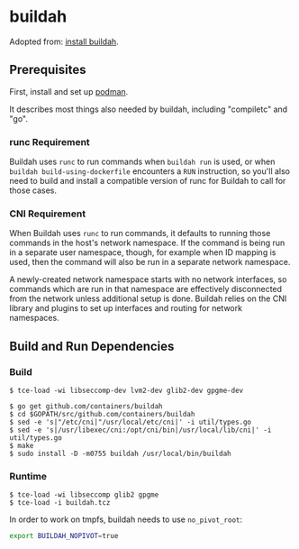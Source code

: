 # buildah

Adopted from: [install buildah](https://github.com/containers/buildah/blob/master/install.md).

## Prerequisites

First, install and set up [podman](building_podman.md).

It describes most things also needed by buildah, including "compiletc" and "go".

### runc Requirement

Buildah uses `runc` to run commands when `buildah run` is used, or when `buildah build-using-dockerfile`
encounters a `RUN` instruction, so you'll also need to build and install a compatible version of runc for Buildah to call for those cases.

### CNI Requirement

When Buildah uses `runc` to run commands, it defaults to running those commands
in the host's network namespace.  If the command is being run in a separate
user namespace, though, for example when ID mapping is used, then the command
will also be run in a separate network namespace.

A newly-created network namespace starts with no network interfaces, so
commands which are run in that namespace are effectively disconnected from the
network unless additional setup is done.  Buildah relies on the CNI library
and plugins to set up interfaces and routing for network namespaces.

## Build and Run Dependencies

### Build

``` console
$ tce-load -wi libseccomp-dev lvm2-dev glib2-dev gpgme-dev

$ go get github.com/containers/buildah
$ cd $GOPATH/src/github.com/containers/buildah
$ sed -e 's|"/etc/cni|"/usr/local/etc/cni|' -i util/types.go
$ sed -e 's|/usr/libexec/cni:/opt/cni/bin|/usr/local/lib/cni|' -i util/types.go
$ make
$ sudo install -D -m0755 buildah /usr/local/bin/buildah
```

### Runtime

``` console
$ tce-load -wi libseccomp glib2 gpgme
$ tce-load -i buildah.tcz
```

In order to work on tmpfs, buildah needs to use `no_pivot_root`:

``` sh
export BUILDAH_NOPIVOT=true
```
